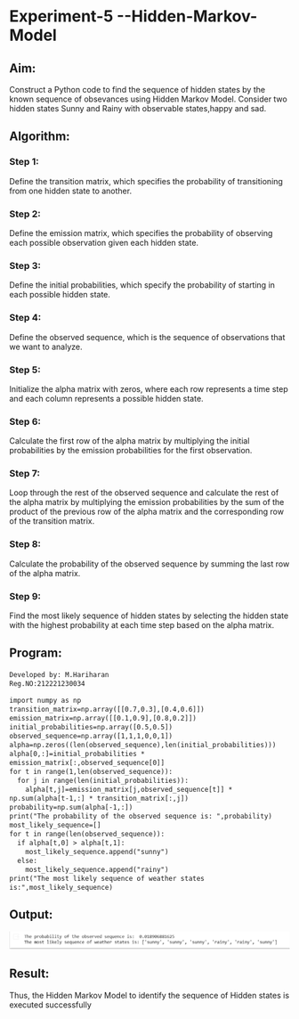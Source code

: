 # Experiment-5 --Hidden-Markov-Model

## Aim:
 Construct a Python code to find the sequence of hidden states by the known sequence of obsevances using Hidden Markov Model. Consider two hidden states Sunny and Rainy with observable states,happy and sad. 
## Algorithm:
### Step 1:
Define the transition matrix, which specifies the probability of transitioning from one hidden state to another.</br>
### Step 2:
Define the emission matrix, which specifies the probability of observing each possible observation given each hidden state.</br>
### Step 3:
Define the initial probabilities, which specify the probability of starting in each possible hidden state.</br>
### Step 4:
Define the observed sequence, which is the sequence of observations that we want to analyze.</br>
### Step 5:
Initialize the alpha matrix with zeros, where each row represents a time step and each column represents a possible hidden state.</br>
### Step 6:
Calculate the first row of the alpha matrix by multiplying the initial probabilities by the emission probabilities for the first observation.</br>
### Step 7:
Loop through the rest of the observed sequence and calculate the rest of the alpha matrix by multiplying the emission probabilities by the sum of the product of the previous row of the alpha matrix and the corresponding row of the transition matrix.</br>
### Step 8:
Calculate the probability of the observed sequence by summing the last row of the alpha matrix.</br>
### Step 9:
Find the most likely sequence of hidden states by selecting the hidden state with the highest probability at each time step based on the alpha matrix.</br>

##  Program:
```
Developed by: M.Hariharan
Reg.NO:212221230034
```
```python3
import numpy as np
transition_matrix=np.array([[0.7,0.3],[0.4,0.6]])
emission_matrix=np.array([[0.1,0.9],[0.8,0.2]])
initial_probabilities=np.array([0.5,0.5])
observed_sequence=np.array([1,1,1,0,0,1])
alpha=np.zeros((len(observed_sequence),len(initial_probabilities)))
alpha[0,:]=initial_probabilities * emission_matrix[:,observed_sequence[0]]
for t in range(1,len(observed_sequence)):
  for j in range(len(initial_probabilities)):
    alpha[t,j]=emission_matrix[j,observed_sequence[t]] * np.sum(alpha[t-1,:] * transition_matrix[:,j])
probability=np.sum(alpha[-1,:])
print("The probability of the observed sequence is: ",probability)
most_likely_sequence=[]
for t in range(len(observed_sequence)):
  if alpha[t,0] > alpha[t,1]:
    most_likely_sequence.append("sunny")
  else:
    most_likely_sequence.append("rainy")
print("The most likely sequence of weather states is:",most_likely_sequence)
```

## Output:
![](1.png)

## Result:
Thus, the Hidden Markov Model to identify the sequence of Hidden states  is executed successfully 
